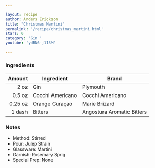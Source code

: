 ```yaml
---

layout: recipe
author: Anders Erickson
title: "Christmas Martini"
permalink: '/recipe/christmas_martini.html'
stars: 0
category: 'Gin '
youtube: 'ydBN6-j1I3M'

---
```


### Ingredients

| Amount  | Ingredient               | Brand           |
| ------: | ---------------- | -------------------------- |
|    2 oz | Gin              | Plymouth                   |
|  0.5 oz | Cocchi Americano | Cocchi Americano           |
| 0.25 oz | Orange Curaçao   | Marie Brizard              |
|  1 dash | Bitters          | Angostura Aromatic Bitters |

### Notes

- Method: Stirred
- Pour: Julep Strain
- Glassware: Martini
- Garnish: Rosemary Sprig
- Special Prep: None

